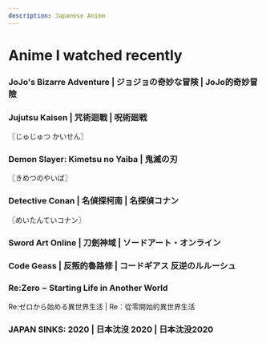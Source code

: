 ```yaml
---
description: Japanese Anime
---
```


# Anime I watched recently

### JoJo's Bizarre Adventure | ジョジョの奇妙な冒険 | JoJo的奇妙冒險 <a href="#firstheading" id="firstheading"></a>

### Jujutsu Kaisen | 咒術迴戰 | 呪術廻戦&#x20;

〖じゅじゅつ かいせん〗

### Demon Slayer: Kimetsu no Yaiba | 鬼滅の刃

〖きめつのやいば〗

### Detective Conan | 名偵探柯南 | 名探偵コナン

〖めいたんていコナン〗

### Sword Art Online | 刀劍神域 | ソードアート・オンライン

### Code Geass | 反叛的魯路修 | コードギアス 反逆のルルーシュ

### Re:Zero − Starting Life in Another World&#x20;

Re:ゼロから始める異世界生活 | Re：從零開始的異世界生活

### JAPAN SINKS: 2020 | 日本沈沒 2020 | 日本沈没2020 <a href="#firstheading" id="firstheading"></a>
